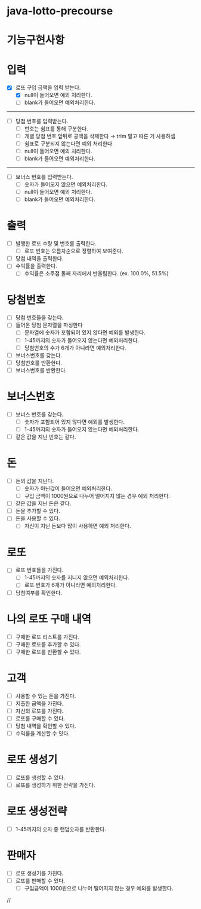 # java-lotto-precourse

# 기능구현사항

# 입력

- [x]  로또 구입 금액을 입력 받는다.
    - [x]  null이 들어오면 예외 처리한다.
    - [ ]  blank가 들어오면 예외처리한다.

---

- [ ]  당첨 번호를 입력받는다.
    - [ ]  번호는 쉼표를 통해 구분한다.
    - [ ]  개별 당첨 번호 앞뒤로 공백을 삭제한다 → trim 말고 따른 거 사용하셈
    - [ ]  쉼표로 구분되지 않는다면 예외 처리한다
    - [ ]  null이 들어오면 예외 처리한다.
    - [ ]  blank가 들어오면 예외처리한다.

---

- [ ]  보너스 번호를 입력받는다.
    - [ ]  숫자가 들어오지 않으면 예외처리한다.
    - [ ]  null이 들어오면 예외 처리한다.
    - [ ]  blank가 들어오면 예외처리한다.

# 출력

- [ ]  발행한 로또 수량 및 번호를 출력한다.
    - [ ]  로또 번호는 오름차순으로 정렬하여 보여준다.
- [ ]  당첨 내역을 출력한다.
- [ ]  수익률을 출력한다.
    - [ ]  수익률은 소주점 둘째 자리에서 반올림한다. (ex. 100.0%, 51.5%)

# 당첨번호

- [ ]  당첨 번호들을 갖는다.
- [ ]  들어온 당첨 문자열을 파싱한다
    - [ ]  문자열에 숫자가 포함되어 있지 않다면 예외를 발생한다.
    - [ ]  1-45까지의 숫자가 들어오지 않는다면 예외처리한다.
    - [ ]  당첨번호의 수가 6개가 아니라면 예외처리한다.
- [ ]  보너스번호를 갖는다.
- [ ]  당첨번호를 반환한다.
- [ ]  보너스번호를 반환한다.

# 보너스번호

- [ ]  보너스 번호를 갖는다.
    - [ ]  숫자가 포함되어 있지 않다면 예외를 발생한다.
    - [ ]  1-45까지의 숫자가 들어오지 않는다면 예외처리한다.
- [ ]  같은 값을 지닌 번호는 같다.

# 돈

- [ ]  돈의 값을 지닌다.
    - [ ]  숫자가 아닌값이 들어오면 예외처리한다.
    - [ ]  구입 금액이 1000원으로 나누어 떨어지지 않는 경우 예외 처리한다.
- [ ]  같은 값을 지닌 돈은 같다.
- [ ]  돈을 추가할 수 있다.
- [ ]  돈을 사용할 수 있다.
    - [ ]  자신이 지닌 돈보다 많이 사용하면 예외 처리한다.

# 로또

- [ ]  로또 번호들을 가진다.
    - [ ]  1-45까지의 숫자를 지니지 않으면 예외처리한다.
    - [ ]  로또 번호가 6개가 아니라면 예외처리한다.
- [ ]  당첨여부를 확인한다.

# 나의 로또 구매 내역

- [ ]  구매한 로또 리스트를 가진다.
- [ ]  구매한 로또를 추가할 수 있다.
- [ ]  구매한 로또를 반환할 수 있다.

# 고객

- [ ]  사용할 수 있는 돈을 가진다.
- [ ]  지출한 금액을 가진다.
- [ ]  자신의 로또를 가진다.
- [ ]  로또를 구매할 수 있다.
- [ ]  당첨 내역을 확인할 수 있다.
- [ ]  수익률을 계산할 수 잇다.

# 로또 생성기

- [ ]  로또를 생성할 수 있다.
- [ ]  로또를 생성하기 위한 전략을 가진다.

# 로또 생성전략

- [ ]  1-45까지의 숫자 중 랜덤숫자를 반환한다.

# 판매자

- [ ]  로또 생성기를 가진다.
- [ ]  로또를 판매할 수 있다.
    - [ ]  구입금액이 1000원으로 나누어 떨어지지 않는 경우 예외를 발생한다.

//